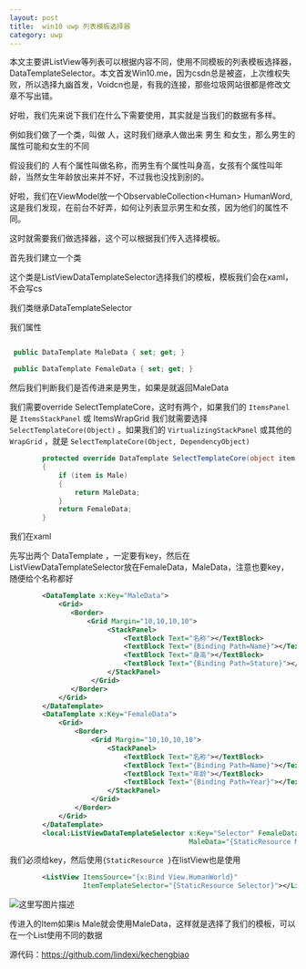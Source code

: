 ```yaml
---
layout: post
title:  win10 uwp 列表模板选择器 
category: uwp 
---
```


本文主要讲ListView等列表可以根据内容不同，使用不同模板的列表模板选择器，DataTemplateSelector。本文首发Win10.me，因为csdn总是被盗，上次维权失败，所以选择九幽首发，Voidcn也是，有我的连接，那些垃圾网站很都是修改文章不写出错。 

<!--more-->
<!-- csdn -->

好啦，我们先来说下我们在什么下需要使用，其实就是当我们的数据有多样。

例如我们做了一个类，叫做 人，这时我们继承人做出来 男生 和女生，那么男生的属性可能和女生的不同

假设我们的 人有个属性叫做名称，而男生有个属性叫身高，女孩有个属性叫年龄，当然女生年龄放出来并不好，不过我也没找到别的。

好啦，我们在ViewModel放一个ObservableCollection&lt;Human&gt; HumanWord,这是我们发现，在前台不好弄，如何让列表显示男生和女孩，因为他们的属性不同。

这时就需要我们做选择器，这个可以根据我们传入选择模板。

首先我们建立一个类

这个类是ListViewDataTemplateSelector选择我们的模板，模板我们会在xaml，不会写cs

我们类继承DataTemplateSelector

我们属性

```csharp

 public DataTemplate MaleData { set; get; }

 public DataTemplate FemaleData { set; get; }

```

然后我们判断我们是否传进来是男生，如果是就返回MaleData

我们需要override SelectTemplateCore，这时有两个，如果我们的 `ItemsPanel` 是 `ItemsStackPanel` 或 ItemsWrapGrid 我们就需要选择 `SelectTemplateCore(Object)` 。如果我们的 `VirtualizingStackPanel` 或其他的`WrapGrid` ，就是 `SelectTemplateCore(Object, DependencyObject)`

```csharp
        protected override DataTemplate SelectTemplateCore(object item, DependencyObject container)
        {
            if (item is Male)
            {
                return MaleData;
            }
            return FemaleData;
        }
```

我们在xaml 

先写出两个 DataTemplate ，一定要有key，然后在ListViewDataTemplateSelector放在FemaleData，MaleData，注意也要key，随便给个名称都好

```xml
        <DataTemplate x:Key="MaleData">
            <Grid>
               <Border>
                   <Grid Margin="10,10,10,10">
                        <StackPanel>
                            <TextBlock Text="名称"></TextBlock>
                            <TextBlock Text="{Binding Path=Name}"></TextBlock>
                            <TextBlock Text="身高"></TextBlock>
                            <TextBlock Text="{Binding Path=Stature}"></TextBlock>
                        </StackPanel>
                    </Grid>
               </Border>
            </Grid>
        </DataTemplate>
        <DataTemplate x:Key="FemaleData">
            <Grid>
                <Border>
                    <Grid Margin="10,10,10,10">
                        <StackPanel>
                            <TextBlock Text="名称"></TextBlock>
                            <TextBlock Text="{Binding Path=Name}"></TextBlock>
                            <TextBlock Text="年龄"></TextBlock>
                            <TextBlock Text="{Binding Path=Year}"></TextBlock>
                        </StackPanel>
                    </Grid>
                </Border>
            </Grid>
        </DataTemplate>
        <local:ListViewDataTemplateSelector x:Key="Selector" FemaleData="{StaticResource FemaleData}"
                                            MaleData="{StaticResource MaleData}"></local:ListViewDataTemplateSelector>
```

我们必须给key，然后使用`{StaticResource }`在listView也是使用

```xml
        <ListView ItemsSource="{x:Bind View.HumanWorld}"
                  ItemTemplateSelector="{StaticResource Selector}"></ListView>
```


![这里写图片描述](http://img.blog.csdn.net/20160802195044703)

传进入的Item如果is Male就会使用MaleData，这样就是选择了我们的模板，可以在一个List使用不同的数据

源代码：https://github.com/lindexi/kechengbiao




